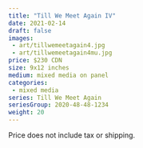 ```yaml
---
title: "Till We Meet Again IV"
date: 2021-02-14
draft: false
images:
 - art/tillwemeetagain4.jpg
 - art/tillwemeetagain4mu.jpg
price: $230 CDN 
size: 9x12 inches
medium: mixed media on panel
categories:
 - mixed media
series: Till We Meet Again
seriesGroup: 2020-48-48-1234
weight: 20
---
```




 Price does not include tax or shipping.